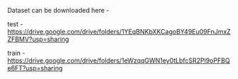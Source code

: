 Dataset can be downloaded here -

test - https://drive.google.com/drive/folders/1YEqBNKbXKCagoBY49Eu09FnJmxZZFBMV?usp=sharing

train - https://drive.google.com/drive/folders/1eWzqqGWN1ey0tLbfcSR2Pl9oPFBQe6FT?usp=sharing
